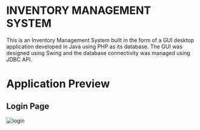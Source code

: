 <h1> INVENTORY MANAGEMENT SYSTEM </h1>

This is an Inventory Management System built in the form of a GUI desktop application developed in Java using PHP as its database. The GUI was designed using Swing and the database connectivity was managed using JDBC API.

<h1> Application Preview </h1>

<h2> Login Page </h2>

<img src ="https://res.cloudinary.com/dbszbhg8n/image/upload/v1672940834/Screenshot_2_zbkrg6.png" alt="login"></img>
